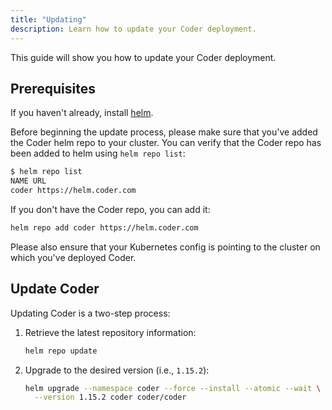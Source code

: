 ```yaml
---
title: "Updating"
description: Learn how to update your Coder deployment.
---
```


This guide will show you how to update your Coder deployment.

## Prerequisites

If you haven't already, install [helm](https://helm.sh/docs/intro/install/).

Before beginning the update process, please make sure that you've added the
Coder helm repo to your cluster. You can verify that the Coder repo has been
added to helm using `helm repo list`:

```bash
$ helm repo list
NAME URL
coder https://helm.coder.com
```

If you don't have the Coder repo, you can add it:

```bash
helm repo add coder https://helm.coder.com
```

Please also ensure that your Kubernetes config is pointing to the cluster on
which you've deployed Coder.

## Update Coder

Updating Coder is a two-step process:

1. Retrieve the latest repository information:

    ```bash
    helm repo update
    ```

2. Upgrade to the desired version (i.e., `1.15.2`):

    ```bash
    helm upgrade --namespace coder --force --install --atomic --wait \
      --version 1.15.2 coder coder/coder
    ```
